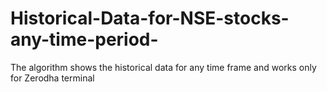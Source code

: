 # Historical-Data-for-NSE-stocks-any-time-period-
The algorithm shows the historical data for any time frame and works only for Zerodha terminal
